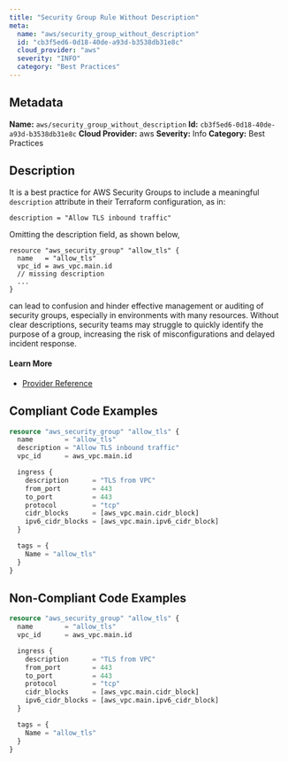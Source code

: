 ```yaml
---
title: "Security Group Rule Without Description"
meta:
  name: "aws/security_group_without_description"
  id: "cb3f5ed6-0d18-40de-a93d-b3538db31e8c"
  cloud_provider: "aws"
  severity: "INFO"
  category: "Best Practices"
---
```

## Metadata
**Name:** `aws/security_group_without_description`
**Id:** `cb3f5ed6-0d18-40de-a93d-b3538db31e8c`
**Cloud Provider:** aws
**Severity:** Info
**Category:** Best Practices
## Description
It is a best practice for AWS Security Groups to include a meaningful `description` attribute in their Terraform configuration, as in:

```
description = "Allow TLS inbound traffic"
```

Omitting the description field, as shown below,

```
resource "aws_security_group" "allow_tls" {
  name   = "allow_tls"
  vpc_id = aws_vpc.main.id
  // missing description
  ...
}
```

can lead to confusion and hinder effective management or auditing of security groups, especially in environments with many resources. Without clear descriptions, security teams may struggle to quickly identify the purpose of a group, increasing the risk of misconfigurations and delayed incident response.

#### Learn More

 - [Provider Reference](https://registry.terraform.io/providers/hashicorp/aws/latest/docs/resources/security_group#description)


## Compliant Code Examples
```terraform
resource "aws_security_group" "allow_tls" {
  name        = "allow_tls"
  description = "Allow TLS inbound traffic"
  vpc_id      = aws_vpc.main.id

  ingress {
    description      = "TLS from VPC"
    from_port        = 443
    to_port          = 443
    protocol         = "tcp"
    cidr_blocks      = [aws_vpc.main.cidr_block]
    ipv6_cidr_blocks = [aws_vpc.main.ipv6_cidr_block]
  }

  tags = {
    Name = "allow_tls"
  }
}

```
## Non-Compliant Code Examples
```terraform
resource "aws_security_group" "allow_tls" {
  name        = "allow_tls"
  vpc_id      = aws_vpc.main.id

  ingress {
    description      = "TLS from VPC"
    from_port        = 443
    to_port          = 443
    protocol         = "tcp"
    cidr_blocks      = [aws_vpc.main.cidr_block]
    ipv6_cidr_blocks = [aws_vpc.main.ipv6_cidr_block]
  }

  tags = {
    Name = "allow_tls"
  }
}

```
